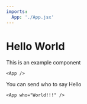 ```yaml
---
imports:
  App: './App.jsx'
---
```


# Hello World

This is an example component

```render html
<App />
```

You can send who to say Hello

```render html
<App who="World!!!" />
```
